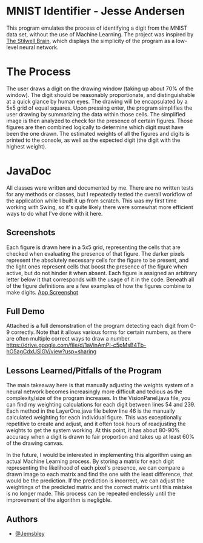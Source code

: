 
# MNIST Identifier - Jesse Andersen

This program emulates the process of identifying a digit from the MNIST data set, without the use of Machine Learning. The project was inspired by [The Stilwell Brain](https://www.youtube.com/watch?v=rA5qnZUXcqo), which displays the simplicity of the program as a low-level neural network.

# The Process

The user draws a digit on the drawing window (taking up about 70% of the window). The digit should be reasonably proportionate, and distinguishable at a quick glance by human eyes. The drawing will be encapsulated by a 5x5 grid of equal squares. Upon pressing enter, the program simplifies the user drawing by summarizing the data within those cells. The simplified image is then analyzed to check for the presence of certain figures. Those figures are then combined logically to determine which digit must have been the one drawn. The estimated weights of all the figures and digits is printed to the console, as well as the expected digit (the digit with the highest weight).

# JavaDoc

All classes were written and documented by me. There are no written tests for any methods or classes, but I repeatedly tested the overall workflow of the application while I built it up from scratch. This was my first time working with Swing, so it's quite likely there were somewhat more efficient ways to do what I've done with it here.


## Screenshots

Each figure is drawn here in a 5x5 grid, representing the cells that are checked when evaluating the presence of that figure. The darker pixels represent the absolutely necessary cells for the figure to be present, and the light ones represent cells that boost the presence of the figure when active, but do not hinder it when absent. Each figure is assigned an arbitrary letter below it that corresponds with the usage of it in the code. Beneath all of the figure definitions are a few examples of how the figures combine to make digits.
[App Screenshot](https://imgur.com/a/qhJr7Et)


## Full Demo
Attached is a full demonstration of the program detecting each digit from 0-9 correctly. Note that it allows various forms for certain numbers, as there are often multiple correct ways to draw a number.
https://drive.google.com/file/d/1aVinAmPI-c5pMsB4Tb-hO5agCdxUSlGV/view?usp=sharing


## Lessons Learned/Pitfalls of the Program

The main takeaway here is that manually adjusting the weights system of a neural network becomes increasingly more difficult and tedious as the complexity/size of the program increases. In the VisionPanel.java file, you can find my weighting calculations for each digit between lines 54 and 239. Each method in the LayerOne.java file below line 46 is the manually calculated weighting for each individual figure. This was exceptionally repetitive to create and adjust, and it often took hours of readjusting the weights to get the system working. At this point, it has about 80-90% accuracy when a digit is drawn to fair proportion and takes up at least 60% of the drawing canvas.

In the future, I would be interested in implementing this algorithm using an actual Machine Learning process. By storing a matrix for each digit representing the likelihood of each pixel's presence, we can compare a drawn image to each matrix and find the one with the least difference, that would be the prediction. If the prediction is incorrect, we can adjust the weightings of the predicted matrix and the correct matrix until this mistake is no longer made. This process can be repeated endlessly until the improvement of the algorithm is negligble.


## Authors

- [@Jemsbley](https://www.github.com/Jemsbley)

